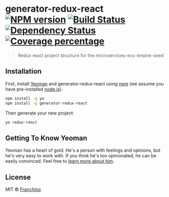 # generator-redux-react [![NPM version][npm-image]][npm-url] [![Build Status][travis-image]][travis-url] [![Dependency Status][daviddm-image]][daviddm-url] [![Coverage percentage][coveralls-image]][coveralls-url]
> Redux react project structure for the microservices-ecs-empire-seed

## Installation

First, install [Yeoman](http://yeoman.io) and generator-redux-react using [npm](https://www.npmjs.com/) (we assume you have pre-installed [node.js](https://nodejs.org/)).

```bash
npm install -g yo
npm install -g generator-redux-react
```

Then generate your new project:

```bash
yo redux-react
```

## Getting To Know Yeoman

Yeoman has a heart of gold. He&#39;s a person with feelings and opinions, but he&#39;s very easy to work with. If you think he&#39;s too opinionated, he can be easily convinced. Feel free to [learn more about him](http://yeoman.io/).

## License

MIT © [Franchino](http://franchino.firebaseapp.com)


[npm-image]: https://badge.fury.io/js/generator-redux-react.svg
[npm-url]: https://npmjs.org/package/generator-redux-react
[travis-image]: https://travis-ci.org/frangucc/generator-redux-react.svg?branch=master
[travis-url]: https://travis-ci.org/frangucc/generator-redux-react
[daviddm-image]: https://david-dm.org/frangucc/generator-redux-react.svg?theme=shields.io
[daviddm-url]: https://david-dm.org/frangucc/generator-redux-react
[coveralls-image]: https://coveralls.io/repos/frangucc/generator-redux-react/badge.svg
[coveralls-url]: https://coveralls.io/r/frangucc/generator-redux-react

